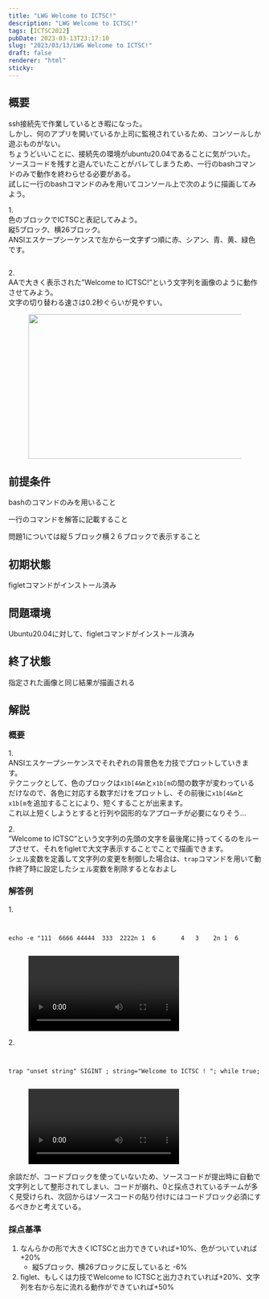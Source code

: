 ```yaml
---
title: "LWG Welcome to ICTSC!"
description: "LWG Welcome to ICTSC!"
tags: [ICTSC2022]
pubDate: 2023-03-13T23:17:10
slug: "2023/03/13/LWG Welcome to ICTSC!"
draft: false
renderer: "html"
sticky: 
---
```



<h2>概要</h2>



<p>ssh接続先で作業しているとき暇になった。<br>しかし、何のアプリを開いているか上司に監視されているため、コンソールしか遊ぶものがない。<br>ちょうどいいことに、接続先の環境がubuntu20.04であることに気がついた。<br>ソースコードを残すと遊んでいたことがバレてしまうため、一行のbashコマンドのみで動作を終わらせる必要がある。<br>試しに一行のbashコマンドのみを用いてコンソール上で次のように描画してみよう。</p>



<p>1.<br>色のブロックでICTSCと表記してみよう。<br>縦5ブロック、横26ブロック。<br>ANSIエスケープシーケンスで左から一文字ずつ順に赤、シアン、青、黄、緑色です。</p>


<div class="wp-block-image">
<figure class="aligncenter"><img decoding="async" src="https://i.imgur.com/9ftsb1P.png.webp" alt=""/></figure></div>


<p>2.<br>AAで大きく表示された&#8221;Welcome to ICTSC!&#8221;という文字列を画像のように動作させてみよう。<br>文字の切り替わる速さは0.2秒ぐらいが見やすい。<br></p>


<div class="wp-block-image">
<figure class="aligncenter size-large"><img decoding="async" loading="lazy" width="512" height="288" src="/images/wp/2023/03/Welcome-to-ICTSC-512x288.gif" alt="" class="wp-image-3658"/></figure></div>


<h2>前提条件</h2>



<p>bashのコマンドのみを用いること</p>



<p> 一行のコマンドを解答に記載すること</p>



<p> 問題1については縦５ブロック横２６ブロックで表示すること</p>



<h2 id="mdcont-初期状態">初期状態<a href="https://wiki.ictsc.net/64019caee0a4f39c6246c3b3#mdcont-%E5%88%9D%E6%9C%9F%E7%8A%B6%E6%85%8B"></a><a href="https://wiki.ictsc.net/64019caee0a4f39c6246c3b3#edit"></a></h2>



<p>figletコマンドがインストール済み</p>



<h2>問題環境</h2>



<p>Ubuntu20.04に対して、figletコマンドがインストール済み</p>



<h2>終了状態</h2>



<p>指定された画像と同じ結果が描画される</p>



<h2>解説</h2>



<h3>概要</h3>



<p>1.<br>ANSIエスケープシーケンスでそれぞれの背景色を力技でプロットしていきます。<br>テクニックとして、色のブロックは<code>x1b[4&amp;m</code>と<code>x1b[m</code>の間の数字が変わっているだけなので、各色に対応する数字だけをプロットし、その前後に<code>x1b[4&amp;m</code>と<code>x1b[m</code>を追加することにより、短くすることが出来ます。<br>これ以上短くしようとすると行列や図形的なアプローチが必要になりそう…</p>



<p>2.<br>&#8220;Welcome to ICTSC&#8221;という文字列の先頭の文字を最後尾に持ってくるのをループさせて、それをfigletで大文字表示することでことで描画できます。<br>シェル変数を定義して文字列の変更を制御した場合は、<code>trap</code>コマンドを用いて動作終了時に設定したシェル変数を削除するとなおよし</p>



<h3>解答例</h3>



<p>1.</p>


<p><code style="white-space: pre; word-wrap: break-word; display: block; overflow-x: auto;"><br>
echo -e "111&nbsp;&nbsp;6666 44444&nbsp;&nbsp;333&nbsp;&nbsp;2222n 1&nbsp;&nbsp;6&nbsp;&nbsp;&nbsp;&nbsp;&nbsp;&nbsp;&nbsp;4&nbsp;&nbsp;&nbsp;3&nbsp;&nbsp;&nbsp;&nbsp;2n 1&nbsp;&nbsp;6&nbsp;&nbsp;&nbsp;&nbsp;&nbsp;&nbsp;&nbsp;4&nbsp;&nbsp;&nbsp;&nbsp;33&nbsp;&nbsp;2n 1&nbsp;&nbsp;6&nbsp;&nbsp;&nbsp;&nbsp;&nbsp;&nbsp;&nbsp;4&nbsp;&nbsp;&nbsp;&nbsp;&nbsp;&nbsp;3 2&nbsp;&nbsp;&nbsp;n111&nbsp;&nbsp;6666&nbsp;&nbsp;&nbsp;4&nbsp;&nbsp;&nbsp;333&nbsp;&nbsp;&nbsp;2222" | sed 's/ /&nbsp;&nbsp;/g' | sed 's/[^ ]/x1b[4&amp;m&nbsp;&nbsp;x1b[m/g'<br>
</code></p>


<figure class="wp-block-video"><video controls src="/images/wp/2023/03/colorful_ICTSC_example.mp4"></video></figure>



<p>2.</p>


<p><code style="white-space: pre; word-wrap: break-word; display: block; overflow-x: auto;"><br>
trap "unset string" SIGINT ; string="Welcome to ICTSC ! "; while true; do echo -ne "33[2J33[;H" "$(figlet -w 300 ${string})"; string="${string:1}${string:0:1}"; sleep 0.25; done<br>
</code></p>


<figure class="wp-block-video"><video controls src="/images/wp/2023/03/Welcome-to-ICTSC_example.mp4"></video></figure>



<p>余談だが、コードブロックを使っていないため、ソースコードが提出時に自動で文字列として整形されてしまい、コードが崩れ、0と採点されているチームが多く見受けられ、次回からはソースコードの貼り付けにはコードブロック必須にするべきかと考えている。</p>



<h3>採点基準</h3>



<ol>
<li>なんらかの形で大きくICTSCと出力できていれば+10%、色がついていれば+20%
<ul>
<li>縦5ブロック、横26ブロックに反していると -6%</li>
</ul>
</li>



<li>figlet、もしくは力技でWelcome to ICTSCと出力されていれば+20%、文字列を右から左に流れる動作ができていれば+50%</li>
</ol>
